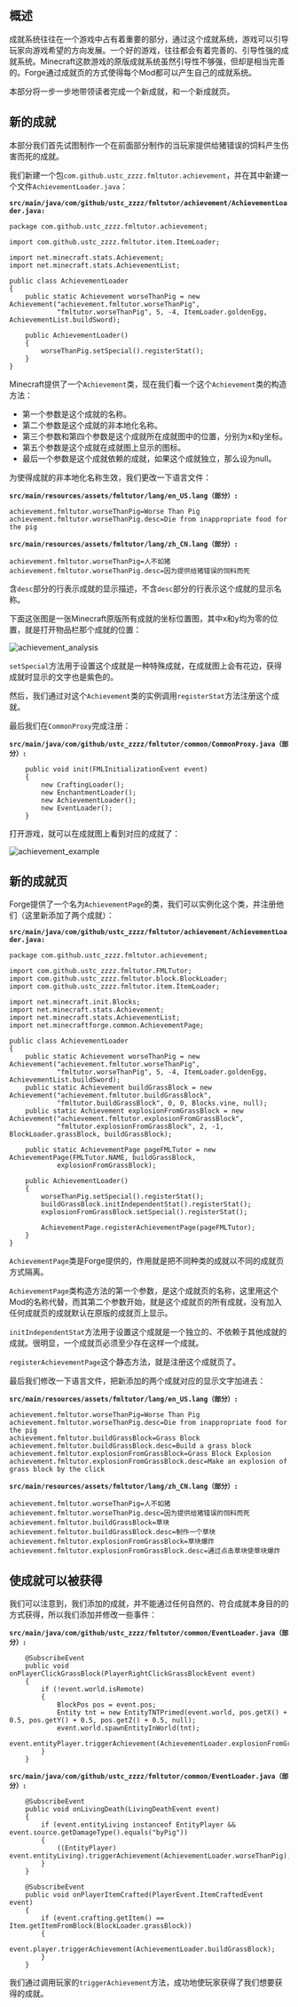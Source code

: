 ## 概述

成就系统往往在一个游戏中占有着重要的部分，通过这个成就系统，游戏可以引导玩家向游戏希望的方向发展。一个好的游戏，往往都会有着完善的、引导性强的成就系统。Minecraft这款游戏的原版成就系统虽然引导性不够强，但却是相当完善的。Forge通过成就页的方式使得每个Mod都可以产生自己的成就系统。

本部分将一步一步地带领读者完成一个新成就，和一个新成就页。

## 新的成就

本部分我们首先试图制作一个在前面部分制作的当玩家提供给猪错误的饲料产生伤害而死的成就。

我们新建一个包`com.github.ustc_zzzz.fmltutor.achievement`，并在其中新建一个文件`AchievementLoader.java`：

**`src/main/java/com/github/ustc_zzzz/fmltutor/achievement/AchievementLoader.java:`**

    package com.github.ustc_zzzz.fmltutor.achievement;
    
    import com.github.ustc_zzzz.fmltutor.item.ItemLoader;
    
    import net.minecraft.stats.Achievement;
    import net.minecraft.stats.AchievementList;
    
    public class AchievementLoader
    {
        public static Achievement worseThanPig = new Achievement("achievement.fmltutor.worseThanPig",
                "fmltutor.worseThanPig", 5, -4, ItemLoader.goldenEgg, AchievementList.buildSword);
    
        public AchievementLoader()
        {
            worseThanPig.setSpecial().registerStat();
        }
    }

Minecraft提供了一个`Achievement`类，现在我们看一个这个`Achievement`类的构造方法：

* 第一个参数是这个成就的名称。
* 第二个参数是这个成就的非本地化名称。
* 第三个参数和第四个参数是这个成就所在成就图中的位置，分别为x和y坐标。
* 第五个参数是这个成就在成就图上显示的图标。
* 最后一个参数是这个成就依赖的成就，如果这个成就独立，那么设为null。

为使得成就的非本地化名称生效，我们更改一下语言文件：

**`src/main/resources/assets/fmltutor/lang/en_US.lang（部分）:`**

    achievement.fmltutor.worseThanPig=Worse Than Pig
    achievement.fmltutor.worseThanPig.desc=Die from inappropriate food for the pig

**`src/main/resources/assets/fmltutor/lang/zh_CN.lang（部分）:`**

	achievement.fmltutor.worseThanPig=人不如猪
	achievement.fmltutor.worseThanPig.desc=因为提供给猪错误的饲料而死

含`desc`部分的行表示成就的显示描述，不含`desc`部分的行表示这个成就的显示名称。

下面这张图是一张Minecraft原版所有成就的坐标位置图，其中x和y均为零的位置，就是打开物品栏那个成就的位置：

![achievement_analysis](resources/achievement_analysis.png)

`setSpecial`方法用于设置这个成就是一种特殊成就，在成就图上会有花边，获得成就时显示的文字也是紫色的。

然后，我们通过对这个`Achievement`类的实例调用`registerStat`方法注册这个成就。

最后我们在`CommonProxy`完成注册：

**`src/main/java/com/github/ustc_zzzz/fmltutor/common/CommonProxy.java（部分）:`**

        public void init(FMLInitializationEvent event)
        {
            new CraftingLoader();
            new EnchantmentLoader();
            new AchievementLoader();
            new EventLoader();
        }

打开游戏，就可以在成就图上看到对应的成就了：

![achievement_example](resources/achievement_example.png)

## 新的成就页

Forge提供了一个名为`AchievementPage`的类，我们可以实例化这个类，并注册他们（这里新添加了两个成就）：

**`src/main/java/com/github/ustc_zzzz/fmltutor/achievement/AchievementLoader.java:`**

    package com.github.ustc_zzzz.fmltutor.achievement;
    
    import com.github.ustc_zzzz.fmltutor.FMLTutor;
    import com.github.ustc_zzzz.fmltutor.block.BlockLoader;
    import com.github.ustc_zzzz.fmltutor.item.ItemLoader;
    
    import net.minecraft.init.Blocks;
    import net.minecraft.stats.Achievement;
    import net.minecraft.stats.AchievementList;
    import net.minecraftforge.common.AchievementPage;
    
    public class AchievementLoader
    {
        public static Achievement worseThanPig = new Achievement("achievement.fmltutor.worseThanPig",
                "fmltutor.worseThanPig", 5, -4, ItemLoader.goldenEgg, AchievementList.buildSword);
        public static Achievement buildGrassBlock = new Achievement("achievement.fmltutor.buildGrassBlock",
                "fmltutor.buildGrassBlock", 0, 0, Blocks.vine, null);
        public static Achievement explosionFromGrassBlock = new Achievement("achievement.fmltutor.explosionFromGrassBlock",
                "fmltutor.explosionFromGrassBlock", 2, -1, BlockLoader.grassBlock, buildGrassBlock);
    
        public static AchievementPage pageFMLTutor = new AchievementPage(FMLTutor.NAME, buildGrassBlock,
                explosionFromGrassBlock);
    
        public AchievementLoader()
        {
            worseThanPig.setSpecial().registerStat();
            buildGrassBlock.initIndependentStat().registerStat();
            explosionFromGrassBlock.setSpecial().registerStat();
    
            AchievementPage.registerAchievementPage(pageFMLTutor);
        }
    }

`AchievementPage`类是Forge提供的，作用就是把不同种类的成就以不同的成就页方式隔离。

`AchievementPage`类构造方法的第一个参数，是这个成就页的名称，这里用这个Mod的名称代替，而其第二个参数开始，就是这个成就页的所有成就，没有加入任何成就页的成就默认在原版的成就页上显示。

`initIndependentStat`方法用于设置这个成就是一个独立的、不依赖于其他成就的成就。很明显，一个成就页必须至少存在这样一个成就。

`registerAchievementPage`这个静态方法，就是注册这个成就页了。

最后我们修改一下语言文件，把新添加的两个成就对应的显示文字加进去：

**`src/main/resources/assets/fmltutor/lang/en_US.lang（部分）:`**

	achievement.fmltutor.worseThanPig=Worse Than Pig
	achievement.fmltutor.worseThanPig.desc=Die from inappropriate food for the pig
	achievement.fmltutor.buildGrassBlock=Grass Block
	achievement.fmltutor.buildGrassBlock.desc=Build a grass block
	achievement.fmltutor.explosionFromGrassBlock=Grass Block Explosion
	achievement.fmltutor.explosionFromGrassBlock.desc=Make an explosion of grass block by the click

**`src/main/resources/assets/fmltutor/lang/zh_CN.lang（部分）:`**

	achievement.fmltutor.worseThanPig=人不如猪
	achievement.fmltutor.worseThanPig.desc=因为提供给猪错误的饲料而死
	achievement.fmltutor.buildGrassBlock=草块
	achievement.fmltutor.buildGrassBlock.desc=制作一个草块
	achievement.fmltutor.explosionFromGrassBlock=草块爆炸
	achievement.fmltutor.explosionFromGrassBlock.desc=通过点击草块使草块爆炸

## 使成就可以被获得

我们可以注意到，我们添加的成就，并不能通过任何自然的、符合成就本身目的的方式获得，所以我们添加并修改一些事件：

**`src/main/java/com/github/ustc_zzzz/fmltutor/common/EventLoader.java（部分）:`**

        @SubscribeEvent
        public void onPlayerClickGrassBlock(PlayerRightClickGrassBlockEvent event)
        {
            if (!event.world.isRemote)
            {
                BlockPos pos = event.pos;
                Entity tnt = new EntityTNTPrimed(event.world, pos.getX() + 0.5, pos.getY() + 0.5, pos.getZ() + 0.5, null);
                event.world.spawnEntityInWorld(tnt);
                event.entityPlayer.triggerAchievement(AchievementLoader.explosionFromGrassBlock);
            }
        }

**`src/main/java/com/github/ustc_zzzz/fmltutor/common/EventLoader.java（部分）:`**

        @SubscribeEvent
        public void onLivingDeath(LivingDeathEvent event)
        {
            if (event.entityLiving instanceof EntityPlayer && event.source.getDamageType().equals("byPig"))
            {
                ((EntityPlayer) event.entityLiving).triggerAchievement(AchievementLoader.worseThanPig);
            }
        }
    
        @SubscribeEvent
        public void onPlayerItemCrafted(PlayerEvent.ItemCraftedEvent event)
        {
            if (event.crafting.getItem() == Item.getItemFromBlock(BlockLoader.grassBlock))
            {
                event.player.triggerAchievement(AchievementLoader.buildGrassBlock);
            }
        }

我们通过调用玩家的`triggerAchievement`方法，成功地使玩家获得了我们想要获得的成就。
